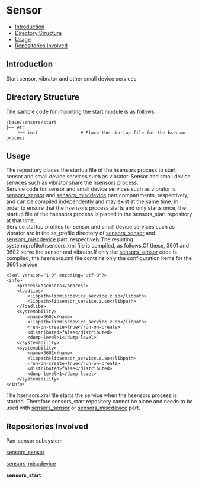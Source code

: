 # Sensor<a name="EN-US_TOPIC_0000001148682248"></a>

-   [Introduction](#section11660541593)
-   [Directory Structure](#section44981327519)
-   [Usage](#section1581412211528)
-   [Repositories Involved](#section96071132185310)

## Introduction<a name="section11660541593"></a>

Start sensor, vibrator and other small device services.

## Directory Structure<a name="section44981327519"></a>

The sample code for importing the start module is as follows:

```
/base/sensors/start
├── etc
    └── init                # Place the startup file for the hsensor process
```

## Usage<a name="section1581412211528"></a>
The repository places the startup file of the hsensors process to start sensor and small device services such as vibrator. Sensor and small device services such as vibrator share the hsensors process.</br>
Service code for sensor and small device services such as vibrator is [sensors\_sensor](https://gitee.com/openharmony/sensors_sensor)  and [sensors\_miscdevice](https://gitee.com/openharmony/sensors_miscdevice) part compartments, respectively, and can be compiled independently and may exist at the same time. In order to ensure that the hsensors process starts and only starts once, the startup file of the hsensors process is placed in the sensors_start repository at that time.</br>
Service startup profiles for sensor and small device services such as vibrator are in the sa_profile directory of [sensors\_sensor](https://gitee.com/openharmony/sensors_sensor)  and [sensors\_miscdevice](https://gitee.com/openharmony/sensors_miscdevice) part, respectively.The resulting system/profile/hsensors.xml file is compiled, as follows.Of these, 3601 and 3602 serve the sensor and vibrator.If only the [sensors\_sensor](https://gitee.com/openharmony/sensors_sensor) code is compiled, the hsensors.xml file contains only the configuration items for the 3601 service
```
<?xml version="1.0" encoding="utf-8"?>
<info>
    <process>hsensors</process>
    <loadlibs>
        <libpath>libmiscdevice_service.z.so</libpath>
        <libpath>libsensor_service.z.so</libpath>
    </loadlibs>
    <systemability>
        <name>3602</name>
        <libpath>libmiscdevice_service.z.so</libpath>
        <run-on-create>true</run-on-create>
        <distributed>false</distributed>
        <dump-level>1</dump-level>
    </systemability>
    <systemability>
        <name>3601</name>
        <libpath>libsensor_service.z.so</libpath>
        <run-on-create>true</run-on-create>
        <distributed>false</distributed>
        <dump-level>1</dump-level>
    </systemability>
</info>
```
The hsensors.xml file starts the service when the hsensors process is started. Therefore sensors_start repository cannot be alone and needs to be used with [sensors\_sensor](https://gitee.com/openharmony/sensors_sensor)  or [sensors\_miscdevice](https://gitee.com/openharmony/sensors_miscdevice) part.

## Repositories Involved<a name="section96071132185310"></a>

Pan-sensor subsystem

[sensors\_sensor](https://gitee.com/openharmony/sensors_sensor)

[sensors\_miscdevice](https://gitee.com/openharmony/sensors_miscdevice)

**sensors\_start**
